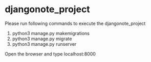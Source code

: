 # djangonote_project


Please run following commands to execute the djangonote_project
1. python3 manage.py makemigrations
2. python3 manage.py migrate
3. python3 manage.py runserver

Open the browser and type localhost:8000

